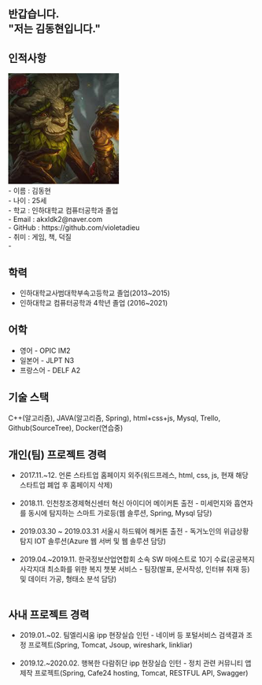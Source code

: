<section>
  <h1>반갑습니다.<br>
  "저는 김동현입니다."</h1>
</section>
<h2>인적사항</h2>
<img src="https://github.com/violetadieu/RESUME/blob/master/selfie.jpeg?raw=true"/>
<br>
- 이름 : 김동현<br>
- 나이 : 25세<br>
- 학교 : 인하대학교 컴퓨터공학과 졸업<br>
- Email : akxldk2@naver.com<br>
- GitHub : https://github.com/violetadieu<br>
- 취미 : 게임, 책, 덕질<br>
- 
<section>
<h2>학력</h2>
<ul>
  <li>인하대학교사범대학부속고등학교 졸업(2013~2015)</li>
  <li>인하대학교 컴퓨터공학과 4학년 졸업 (2016~2021)</li>
</ul>
</section>
<section>
<h2>어학</h2>
<ul>
  <li>영어 - OPIC IM2</li>
  <li>일본어 - JLPT N3</li>
  <li>프랑스어 - DELF A2</li>
</ul>
 </section>

 <section>
<h2>기술 스택</h2>
  C++(알고리즘), JAVA(알고리즘, Spring), html+css+js, Mysql, Trello, Github(SourceTree), Docker(연습중)<br>
 </section>

 <section>
 <h2>개인(팀) 프로젝트 경력</h2>
  <ul>
  <li>2017.11.~12. 언론 스타트업 홈페이지 외주(워드프레스, html, css, js, 현재 해당 스타트업 폐업 후 홈페이지 삭제)</li><br>
  <li>2018.11. 인천창조경제혁신센터 혁신 아이디어 메이커톤 출전 - 미세먼지와 흡연자를 동시에 탐지하는 스마트 가로등(웹 솔루션, Spring, Mysql 담당) </li>
  <br>
  <li>2019.03.30 ~ 2019.03.31 서울시 하드웨어 해커톤 출전 - 독거노인의 위급상황 탐지 IOT 솔루션(Azure 웹 서버 및 웹 솔루션 담당)</li><br>
  <li>2019.04.~2019.11. 한국정보산업연합회 소속 SW 마에스트로 10기 수료(공공복지 사각지대 최소화를 위한 복지 챗봇 서비스 - 팀장(발표, 문서작성, 인터뷰 취재 등) 및 데이터 가공, 형태소 분석 담당)</li><br>
 </ul>
</section>

<section>
<h2>사내 프로젝트 경력</h2>
 <ul>
  <li>2019.01.~02. 팀엘리시움 ipp 현장실습 인턴 - 네이버 등 포털서비스 검색결과 조정 프로젝트(Spring, Tomcat, Jsoup, wireshark, linkliar)</li><br>
  <li>2019.12.~2020.02. 행복한 다람쥐단 ipp 현장실습 인턴 - 정치 관련 커뮤니티 앱 제작 프로젝트(Spring, Cafe24 hosting, Tomcat, RESTFUL API, Swagger)</li><br>
 </ul>
</section>
